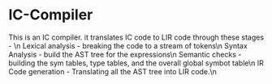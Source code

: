# IC-Compiler
This is an IC compiler. it translates IC code to LIR code through these stages - \n
Lexical analysis - breaking the code to a stream of tokens\n
Syntax Analysis - build the AST tree for the expressions\n
Semantic checks - building the sym tables, type tables, and the overall global symbot table\n
IR Code generation - Translating all the AST tree into LIR code.\n
